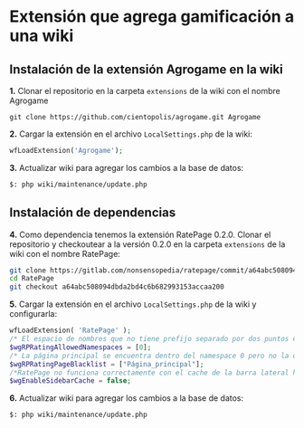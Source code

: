 # Extensión que agrega gamificación a una wiki

## Instalación de la extensión Agrogame en la wiki

**1.** Clonar el repositorio en la carpeta `extensions` de la wiki con el nombre Agrogame

```git
git clone https://github.com/cientopolis/agrogame.git Agrogame
```

**2.** Cargar la extensión en el archivo `LocalSettings.php` de la wiki: 

```php
wfLoadExtension('Agrogame');
```

**3.** Actualizar wiki para agregar los cambios a la base de datos:

```bash
$: php wiki/maintenance/update.php
```

## Instalación de dependencias

**4.** Como dependencia tenemos la extensión RatePage 0.2.0. Clonar el repositorio y checkoutear a la versión 0.2.0 en la carpeta `extensions` de la wiki con el nombre RatePage:

```bash
git clone https://gitlab.com/nonsensopedia/ratepage/commit/a64abc508094dbda2bd4c6b682993153accaa200 RatePage
cd RatePage
git checkout a64abc508094dbda2bd4c6b682993153accaa200
```


**5.** Cargar la extensión en el archivo `LocalSettings.php` de la wiki y configurarla: 

```php
wfLoadExtension( 'RatePage' );
/* El espacio de nombres que no tiene prefijo separado por dos puntos es el 0. Se quitan todas las páginas Special:*, User:*, Template:*, etc. */
$wgRPRatingAllowedNamespaces = [0]; 
/* La página principal se encuentra dentro del namespace 0 pero no la queremos. */
$wgRPRatingPageBlacklist = ["Página_principal"];
/*RatePage no funciona correctamente con el cache de la barra lateral habilitado.*/
$wgEnableSidebarCache = false;
```

**6.** Actualizar wiki para agregar los cambios a la base de datos:

```bash
$: php wiki/maintenance/update.php
```


